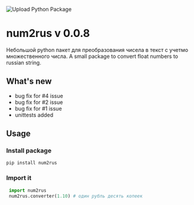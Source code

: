 ![Upload Python Package](https://github.com/terean-dspd/numbers-2-rus/workflows/Upload%20Python%20Package/badge.svg)
# num2rus v 0.0.8

Небольшой python пакет для преобразования чисела в текст с учетмо множественного числа. 
A small package to convert float numbers to russian string.

## What's new
- bug fix for #4 issue
- bug fix for #2 issue
- bug fix for #1 issue
- unittests added

## Usage

### Install package

`pip install num2rus`

### Import it

```python
 import num2rus
 num2rus.converter(1.10) # один рубль десять копеек
```
